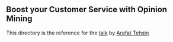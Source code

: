## Boost your Customer Service with Opinion Mining

This directory is the reference for the [talk](https://www.arafattehsin.com/customer-service-with-opinion-mining) by [Arafat Tehsin](https://github.com/arafattehsin)
